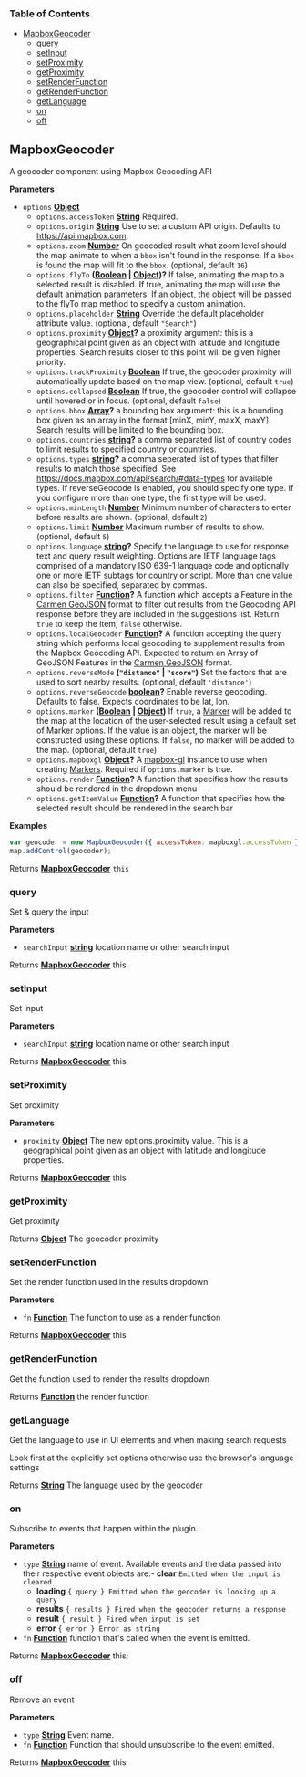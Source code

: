 <!-- Generated by documentation.js. Update this documentation by updating the source code. -->

### Table of Contents

-   [MapboxGeocoder](#mapboxgeocoder)
    -   [query](#query)
    -   [setInput](#setinput)
    -   [setProximity](#setproximity)
    -   [getProximity](#getproximity)
    -   [setRenderFunction](#setrenderfunction)
    -   [getRenderFunction](#getrenderfunction)
    -   [getLanguage](#getlanguage)
    -   [on](#on)
    -   [off](#off)

## MapboxGeocoder

A geocoder component using Mapbox Geocoding API

**Parameters**

-   `options` **[Object](https://developer.mozilla.org/docs/Web/JavaScript/Reference/Global_Objects/Object)** 
    -   `options.accessToken` **[String](https://developer.mozilla.org/docs/Web/JavaScript/Reference/Global_Objects/String)** Required.
    -   `options.origin` **[String](https://developer.mozilla.org/docs/Web/JavaScript/Reference/Global_Objects/String)** Use to set a custom API origin. Defaults to <https://api.mapbox.com>.
    -   `options.zoom` **[Number](https://developer.mozilla.org/docs/Web/JavaScript/Reference/Global_Objects/Number)** On geocoded result what zoom level should the map animate to when a `bbox` isn't found in the response. If a `bbox` is found the map will fit to the `bbox`. (optional, default `16`)
    -   `options.flyTo` **([Boolean](https://developer.mozilla.org/docs/Web/JavaScript/Reference/Global_Objects/Boolean) \| [Object](https://developer.mozilla.org/docs/Web/JavaScript/Reference/Global_Objects/Object))?** If false, animating the map to a selected result is disabled. If true, animating the map will use the default animation parameters. If an object, the object will be passed to the flyTo map method to specify a custom animation.
    -   `options.placeholder` **[String](https://developer.mozilla.org/docs/Web/JavaScript/Reference/Global_Objects/String)** Override the default placeholder attribute value. (optional, default `"Search"`)
    -   `options.proximity` **[Object](https://developer.mozilla.org/docs/Web/JavaScript/Reference/Global_Objects/Object)?** a proximity argument: this is
        a geographical point given as an object with latitude and longitude
        properties. Search results closer to this point will be given
        higher priority.
    -   `options.trackProximity` **[Boolean](https://developer.mozilla.org/docs/Web/JavaScript/Reference/Global_Objects/Boolean)** If true, the geocoder proximity will automatically update based on the map view. (optional, default `true`)
    -   `options.collapsed` **[Boolean](https://developer.mozilla.org/docs/Web/JavaScript/Reference/Global_Objects/Boolean)** If true, the geocoder control will collapse until hovered or in focus. (optional, default `false`)
    -   `options.bbox` **[Array](https://developer.mozilla.org/docs/Web/JavaScript/Reference/Global_Objects/Array)?** a bounding box argument: this is
        a bounding box given as an array in the format [minX, minY, maxX, maxY].
        Search results will be limited to the bounding box.
    -   `options.countries` **[string](https://developer.mozilla.org/docs/Web/JavaScript/Reference/Global_Objects/String)?** a comma separated list of country codes to
        limit results to specified country or countries.
    -   `options.types` **[string](https://developer.mozilla.org/docs/Web/JavaScript/Reference/Global_Objects/String)?** a comma seperated list of types that filter
        results to match those specified. See <https://docs.mapbox.com/api/search/#data-types>
        for available types.
        If reverseGeocode is enabled, you should specify one type. If you configure more than one type, the first type will be used.
    -   `options.minLength` **[Number](https://developer.mozilla.org/docs/Web/JavaScript/Reference/Global_Objects/Number)** Minimum number of characters to enter before results are shown. (optional, default `2`)
    -   `options.limit` **[Number](https://developer.mozilla.org/docs/Web/JavaScript/Reference/Global_Objects/Number)** Maximum number of results to show. (optional, default `5`)
    -   `options.language` **[string](https://developer.mozilla.org/docs/Web/JavaScript/Reference/Global_Objects/String)?** Specify the language to use for response text and query result weighting. Options are IETF language tags comprised of a mandatory ISO 639-1 language code and optionally one or more IETF subtags for country or script. More than one value can also be specified, separated by commas.
    -   `options.filter` **[Function](https://developer.mozilla.org/docs/Web/JavaScript/Reference/Statements/function)?** A function which accepts a Feature in the [Carmen GeoJSON](https://github.com/mapbox/carmen/blob/master/carmen-geojson.md) format to filter out results from the Geocoding API response before they are included in the suggestions list. Return `true` to keep the item, `false` otherwise.
    -   `options.localGeocoder` **[Function](https://developer.mozilla.org/docs/Web/JavaScript/Reference/Statements/function)?** A function accepting the query string which performs local geocoding to supplement results from the Mapbox Geocoding API. Expected to return an Array of GeoJSON Features in the [Carmen GeoJSON](https://github.com/mapbox/carmen/blob/master/carmen-geojson.md) format.
    -   `options.reverseMode` **(`"distance"` \| `"score"`)** Set the factors that are used to sort nearby results. (optional, default `'distance'`)
    -   `options.reverseGeocode` **[boolean](https://developer.mozilla.org/docs/Web/JavaScript/Reference/Global_Objects/Boolean)?** Enable reverse geocoding. Defaults to false. Expects coordinates to be lat, lon.
    -   `options.marker` **([Boolean](https://developer.mozilla.org/docs/Web/JavaScript/Reference/Global_Objects/Boolean) \| [Object](https://developer.mozilla.org/docs/Web/JavaScript/Reference/Global_Objects/Object))** If `true`, a [Marker](https://docs.mapbox.com/mapbox-gl-js/api/#marker) will be added to the map at the location of the user-selected result using a default set of Marker options.  If the value is an object, the marker will be constructed using these options. If `false`, no marker will be added to the map. (optional, default `true`)
    -   `options.mapboxgl` **[Object](https://developer.mozilla.org/docs/Web/JavaScript/Reference/Global_Objects/Object)?** A [mapbox-gl](https://github.com/mapbox/mapbox-gl-js) instance to use when creating [Markers](https://docs.mapbox.com/mapbox-gl-js/api/#marker). Required if `options.marker` is true.
    -   `options.render` **[Function](https://developer.mozilla.org/docs/Web/JavaScript/Reference/Statements/function)?** A function that specifies how the results should be rendered in the dropdown menu
    -   `options.getItemValue` **[Function](https://developer.mozilla.org/docs/Web/JavaScript/Reference/Statements/function)?** A function that specifies how the selected result should be rendered in the search bar

**Examples**

```javascript
var geocoder = new MapboxGeocoder({ accessToken: mapboxgl.accessToken });
map.addControl(geocoder);
```

Returns **[MapboxGeocoder](#mapboxgeocoder)** `this`

### query

Set & query the input

**Parameters**

-   `searchInput` **[string](https://developer.mozilla.org/docs/Web/JavaScript/Reference/Global_Objects/String)** location name or other search input

Returns **[MapboxGeocoder](#mapboxgeocoder)** this

### setInput

Set input

**Parameters**

-   `searchInput` **[string](https://developer.mozilla.org/docs/Web/JavaScript/Reference/Global_Objects/String)** location name or other search input

Returns **[MapboxGeocoder](#mapboxgeocoder)** this

### setProximity

Set proximity

**Parameters**

-   `proximity` **[Object](https://developer.mozilla.org/docs/Web/JavaScript/Reference/Global_Objects/Object)** The new options.proximity value. This is a geographical point given as an object with latitude and longitude properties.

Returns **[MapboxGeocoder](#mapboxgeocoder)** this

### getProximity

Get proximity

Returns **[Object](https://developer.mozilla.org/docs/Web/JavaScript/Reference/Global_Objects/Object)** The geocoder proximity

### setRenderFunction

Set the render function used in the results dropdown

**Parameters**

-   `fn` **[Function](https://developer.mozilla.org/docs/Web/JavaScript/Reference/Statements/function)** The function to use as a render function

Returns **[MapboxGeocoder](#mapboxgeocoder)** this

### getRenderFunction

Get the function used to render the results dropdown

Returns **[Function](https://developer.mozilla.org/docs/Web/JavaScript/Reference/Statements/function)** the render function

### getLanguage

Get the language to use in UI elements and when making search requests

Look first at the explicitly set options otherwise use the browser's language settings

Returns **[String](https://developer.mozilla.org/docs/Web/JavaScript/Reference/Global_Objects/String)** The language used by the geocoder

### on

Subscribe to events that happen within the plugin.

**Parameters**

-   `type` **[String](https://developer.mozilla.org/docs/Web/JavaScript/Reference/Global_Objects/String)** name of event. Available events and the data passed into their respective event objects are:-   **clear** `Emitted when the input is cleared`
    -   **loading** `{ query } Emitted when the geocoder is looking up a query`
    -   **results** `{ results } Fired when the geocoder returns a response`
    -   **result** `{ result } Fired when input is set`
    -   **error** `{ error } Error as string`
-   `fn` **[Function](https://developer.mozilla.org/docs/Web/JavaScript/Reference/Statements/function)** function that's called when the event is emitted.

Returns **[MapboxGeocoder](#mapboxgeocoder)** this;

### off

Remove an event

**Parameters**

-   `type` **[String](https://developer.mozilla.org/docs/Web/JavaScript/Reference/Global_Objects/String)** Event name.
-   `fn` **[Function](https://developer.mozilla.org/docs/Web/JavaScript/Reference/Statements/function)** Function that should unsubscribe to the event emitted.

Returns **[MapboxGeocoder](#mapboxgeocoder)** this
